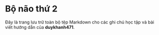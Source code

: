 # Bộ não thứ 2

Đây là trang lưu trữ toàn bộ tệp Markdown cho các ghi chú học tập và bài viết hướng dẫn của **duykhanh471**.